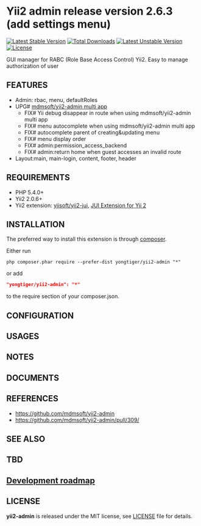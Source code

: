 # Yii2 admin release version 2.6.3 (add settings menu)

[![Latest Stable Version](https://poser.pugx.org/yongtiger/yii2-admin/v/stable)](https://packagist.org/packages/yongtiger/yii2-admin)
[![Total Downloads](https://poser.pugx.org/yongtiger/yii2-admin/downloads)](https://packagist.org/packages/yongtiger/yii2-admin) 
[![Latest Unstable Version](https://poser.pugx.org/yongtiger/yii2-admin/v/unstable)](https://packagist.org/packages/yongtiger/yii2-admin)
[![License](https://poser.pugx.org/yongtiger/yii2-admin/license)](https://packagist.org/packages/yongtiger/yii2-admin)

GUI manager for RABC (Role Base Access Control) Yii2. Easy to manage authorization of user


## FEATURES

* Admin: rbac, menu, defaultRoles
* UPG# [mdmsoft/yii2-admin multi app](https://github.com/mdmsoft/yii2-admin/pull/309/)
  - FIX# Yii debug disappear in route when using mdmsoft/yii2-admin multi app
  - FIX# menu autocomplete when using mdmsoft/yii2-admin multi app
  - FIX# autocomplete parent of creating&updating menu
  - FIX# menu display order
  - FIX# admin:permission_access_backend
  - FIX# admin:return home when guest accesses an invalid route
* Layout:main, main-login, content, footer, header


## REQUIREMENTS

* PHP 5.4.0+
* Yii2 2.0.6+
* Yii2 extension: [yiisoft/yii2-jui](https://github.com/yiisoft/yii2-jui), [JUI Extension for Yii 2](http://www.yiiframework.com/doc-2.0/ext-jui-index.html)


## INSTALLATION   

The preferred way to install this extension is through [composer](http://getcomposer.org/download/).

Either run

```
php composer.phar require --prefer-dist yongtiger/yii2-admin "*"
```

or add

```json
"yongtiger/yii2-admin": "*"
```

to the require section of your composer.json.


## CONFIGURATION


## USAGES


## NOTES


## DOCUMENTS


## REFERENCES

- https://github.com/mdmsoft/yii2-admin
- https://github.com/mdmsoft/yii2-admin/pull/309/


## SEE ALSO


## TBD


## [Development roadmap](docs/development-roadmap.md)


## LICENSE 
**yii2-admin** is released under the MIT license, see [LICENSE](https://opensource.org/licenses/MIT) file for details.